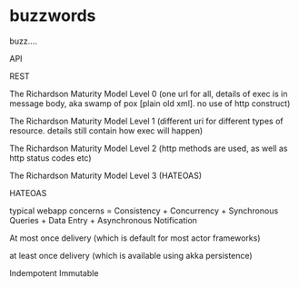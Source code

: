 # buzzwords
buzz....

API

REST

The Richardson Maturity Model Level 0 (one url for all, details of exec is in message body, aka swamp of pox [plain old xml]. no use of http construct)

The Richardson Maturity Model Level 1 (different uri for different types of resource. details still contain how exec will happen)

The Richardson Maturity Model Level 2 (http methods are used, as well as http status codes etc)

The Richardson Maturity Model Level 3 (HATEOAS)

HATEOAS


typical webapp concerns = Consistency + Concurrency + Synchronous Queries + Data Entry + Asynchronous Notification

At most once delivery (which is default for most actor frameworks) 

at least once delivery (which is available using akka persistence)

Indempotent
Immutable
